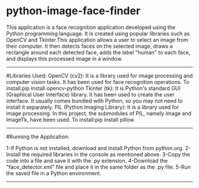 # python-image-face-finder
This application is a face recognition application developed using the Python programming language. It is created using popular libraries such as OpenCV and Tkinter.This application allows a user to select an image from their computer. It then detects faces on the selected image, draws a rectangle around each detected face, adds the label "human" to each face, and displays this processed image in a window.

******************************************************************************************************************************************************************************************************************************
#Libraries Used:
OpenCV (cv2): It is a library used for image processing and computer vision tasks. It has been used for face recognition operations. To install:pip install opencv-python
Tkinter (tk): It is Python's standard GUI (Graphical User Interface) library. It has been used to create the user interface. It usually comes bundled with Python, so you may not need to install it separately.
PIL (Python Imaging Library): It is a library used for image processing. In this project, the submodules of PIL, namely Image and ImageTk, have been used. To install:pip install pillow

******************************************************************************************************************************************************************************************************************************
#Running the Application:

1-If Python is not installed, download and install Python from python.org.
2-Install the required libraries in the console as mentioned above.
3-Copy the code into a file and save it with the .py extension.
4-Download the "face_detector.xml" file and place it in the same folder as the .py file.
5-Run the saved file in a Python environment.

******************************************************************************************************************************************************************************************************************************








